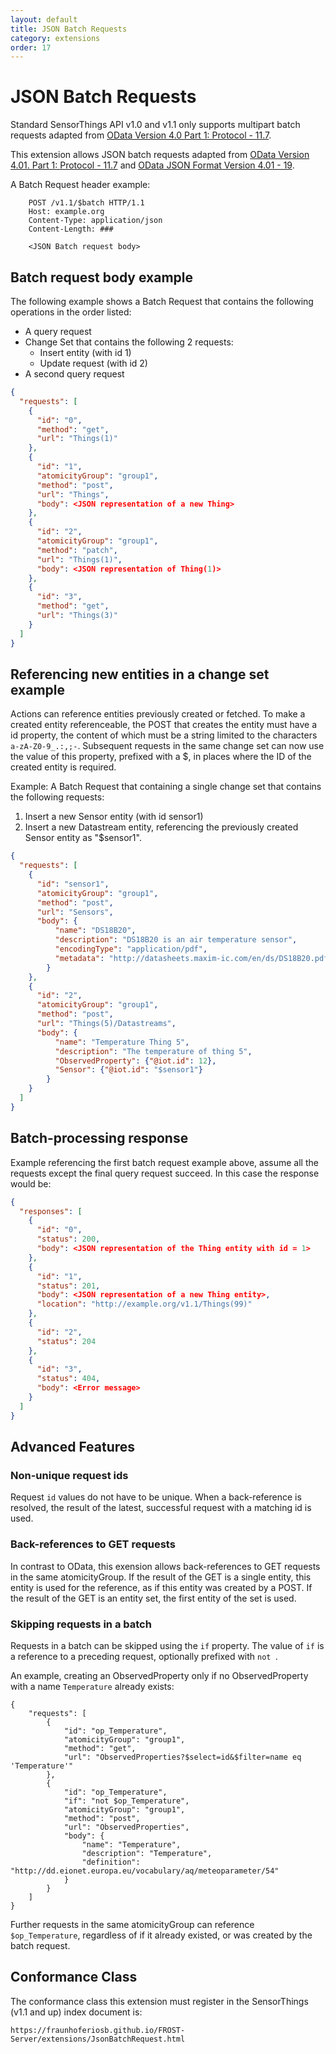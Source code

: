 ```yaml
---
layout: default
title: JSON Batch Requests
category: extensions
order: 17
---
```


# JSON Batch Requests

Standard SensorThings API v1.0 and v1.1 only supports multipart batch requests adapted from [OData Version 4.0 Part 1: Protocol - 11.7](http://docs.oasis-open.org/odata/odata/v4.0/os/part1-protocol/odata-v4.0-os-part1-protocol.html#_Toc372793748).

This extension allows JSON batch requests adapted from [OData Version 4.01. Part 1: Protocol - 11.7](https://docs.oasis-open.org/odata/odata/v4.01/odata-v4.01-part1-protocol.html#_Toc31359017)
and [OData JSON Format Version 4.01 - 19](http://docs.oasis-open.org/odata/odata-json-format/v4.01/odata-json-format-v4.01.html#_Toc38457781).

A Batch Request header example:

```
    POST /v1.1/$batch HTTP/1.1
    Host: example.org
    Content-Type: application/json
    Content-Length: ###

    <JSON Batch request body>
```

## Batch request body example

The following example shows a Batch Request that contains the following operations in the order listed:

- A query request
- Change Set that contains the following 2 requests:
  - Insert entity (with id 1)
  - Update request (with id 2)
- A second query request

```json
{
  "requests": [
    {
      "id": "0",
      "method": "get",
      "url": "Things(1)"
    },
    {
      "id": "1",
      "atomicityGroup": "group1",
      "method": "post",
      "url": "Things",
      "body": <JSON representation of a new Thing>
    },
    {
      "id": "2",
      "atomicityGroup": "group1",
      "method": "patch",
      "url": "Things(1)",
      "body": <JSON representation of Thing(1)>
    },
    {
      "id": "3",
      "method": "get",
      "url": "Things(3)"
    }
  ]
}
```

## Referencing new entities in a change set example


Actions can reference entities previously created or fetched.
To make a created entity referenceable, the POST that creates the entity must have a id property,
the content of which must be a string limited to the characters `a-zA-Z0-9_.:,;-`.
Subsequent requests in the same change set can now use the value of this property, prefixed with a $,
in places where the ID of the created entity is required.

Example: A Batch Request that containing a single change set that contains the following requests:

1. Insert a new Sensor entity (with id sensor1)
2. Insert a new Datastream entity, referencing the previously created Sensor entity as "$sensor1".
 

```json
{
  "requests": [
    {
      "id": "sensor1",
      "atomicityGroup": "group1",
      "method": "post",
      "url": "Sensors",
      "body": {
		  "name": "DS18B20",
		  "description": "DS18B20 is an air temperature sensor",
		  "encodingType": "application/pdf",
		  "metadata": "http://datasheets.maxim-ic.com/en/ds/DS18B20.pdf"
		}
    },
    {
      "id": "2",
      "atomicityGroup": "group1",
      "method": "post",
      "url": "Things(5)/Datastreams",
      "body": {
		  "name": "Temperature Thing 5",
		  "description": "The temperature of thing 5",
		  "ObservedProperty": {"@iot.id": 12},
		  "Sensor": {"@iot.id": "$sensor1"}
		}
    }
  ]
}
```

## Batch-processing response

Example referencing the first batch request example above, assume all the requests except the final query request succeed. In this case the response would be:

```json
{
  "responses": [
    {
      "id": "0",
      "status": 200,
      "body": <JSON representation of the Thing entity with id = 1>
    },
    {
      "id": "1",
      "status": 201,
      "body": <JSON representation of a new Thing entity>,
      "location": "http://example.org/v1.1/Things(99)"
    },
    {
      "id": "2",
      "status": 204
    },
    {
      "id": "3",
      "status": 404,
      "body": <Error message>
    }
  ]
}
```

## Advanced Features

### Non-unique request ids

Request `id` values do not have to be unique.
When a back-reference is resolved, the result of the latest, successful request with a matching id is used.


### Back-references to GET requests

In contrast to OData, this exension allows back-references to GET requests in the same atomicityGroup.
If the result of the GET is a single entity, this entity is used for the reference, as if this entity was created by a POST.
If the result of the GET is an entity set, the first entity of the set is used.

### Skipping requests in a batch

Requests in a batch can be skipped using the `if` property.
The value of `if` is a reference to a preceding request, optionally prefixed with `not `.

An example, creating an ObservedProperty only if no ObservedProperty with a name `Temperature` already exists:
```
{
    "requests": [
        {
            "id": "op_Temperature",
            "atomicityGroup": "group1",
            "method": "get",
            "url": "ObservedProperties?$select=id&$filter=name eq 'Temperature'"
        },
        {
            "id": "op_Temperature",
            "if": "not $op_Temperature",
            "atomicityGroup": "group1",
            "method": "post",
            "url": "ObservedProperties",
            "body": {
                "name": "Temperature",
                "description": "Temperature",
                "definition": "http://dd.eionet.europa.eu/vocabulary/aq/meteoparameter/54"
            }
        }
    ]
}
```
Further requests in the same atomicityGroup can reference `$op_Temperature`, regardless of if it already existed, or was created by the batch request.

## Conformance Class

The conformance class this extension must register in the SensorThings (v1.1 and up) index document is:

    https://fraunhoferiosb.github.io/FROST-Server/extensions/JsonBatchRequest.html


